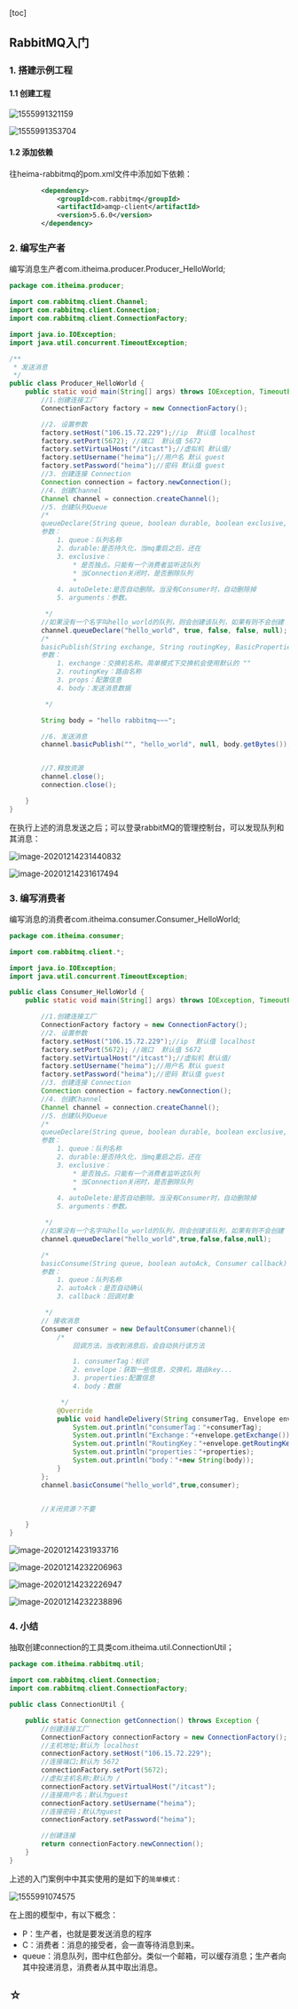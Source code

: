 [toc]

## RabbitMQ入门

### 1. 搭建示例工程

#### 1.1 创建工程

![1555991321159](assets/1558319510387.png)



![1555991353704](assets/1558319546688.png)

#### 1.2 添加依赖

往heima-rabbitmq的pom.xml文件中添加如下依赖：

```xml
        <dependency>
            <groupId>com.rabbitmq</groupId>
            <artifactId>amqp-client</artifactId>
            <version>5.6.0</version>
        </dependency>
```

### 2. 编写生产者

编写消息生产者com.itheima.producer.Producer_HelloWorld;

```java
package com.itheima.producer;

import com.rabbitmq.client.Channel;
import com.rabbitmq.client.Connection;
import com.rabbitmq.client.ConnectionFactory;

import java.io.IOException;
import java.util.concurrent.TimeoutException;

/**
 * 发送消息
 */
public class Producer_HelloWorld {
    public static void main(String[] args) throws IOException, TimeoutException {
        //1.创建连接工厂
        ConnectionFactory factory = new ConnectionFactory();

        //2. 设置参数
        factory.setHost("106.15.72.229");//ip  默认值 localhost
        factory.setPort(5672); //端口  默认值 5672
        factory.setVirtualHost("/itcast");//虚拟机 默认值/
        factory.setUsername("heima");//用户名 默认 guest
        factory.setPassword("heima");//密码 默认值 guest
        //3. 创建连接 Connection
        Connection connection = factory.newConnection();
        //4. 创建Channel
        Channel channel = connection.createChannel();
        //5. 创建队列Queue
        /*
        queueDeclare(String queue, boolean durable, boolean exclusive, boolean autoDelete, Map<String, Object> arguments)
        参数：
            1. queue：队列名称
            2. durable:是否持久化，当mq重启之后，还在
            3. exclusive：
                * 是否独占。只能有一个消费者监听这队列
                * 当Connection关闭时，是否删除队列
                *
            4. autoDelete:是否自动删除。当没有Consumer时，自动删除掉
            5. arguments：参数。

         */
        //如果没有一个名字叫hello_world的队列，则会创建该队列，如果有则不会创建
        channel.queueDeclare("hello_world", true, false, false, null);
        /*
        basicPublish(String exchange, String routingKey, BasicProperties props, byte[] body)
        参数：
            1. exchange：交换机名称。简单模式下交换机会使用默认的 ""
            2. routingKey：路由名称
            3. props：配置信息
            4. body：发送消息数据

         */

        String body = "hello rabbitmq~~~";

        //6. 发送消息
        channel.basicPublish("", "hello_world", null, body.getBytes());


        //7.释放资源
        channel.close();
        connection.close();

    }
}
```



在执行上述的消息发送之后；可以登录rabbitMQ的管理控制台，可以发现队列和其消息：

![image-20201214231440832](assets/image-20201214231440832.png)

![image-20201214231617494](assets/image-20201214231617494.png)

### 3. 编写消费者

编写消息的消费者com.itheima.consumer.Consumer_HelloWorld;

```java
package com.itheima.consumer;

import com.rabbitmq.client.*;

import java.io.IOException;
import java.util.concurrent.TimeoutException;

public class Consumer_HelloWorld {
    public static void main(String[] args) throws IOException, TimeoutException {

        //1.创建连接工厂
        ConnectionFactory factory = new ConnectionFactory();
        //2. 设置参数
        factory.setHost("106.15.72.229");//ip  默认值 localhost
        factory.setPort(5672); //端口  默认值 5672
        factory.setVirtualHost("/itcast");//虚拟机 默认值/
        factory.setUsername("heima");//用户名 默认 guest
        factory.setPassword("heima");//密码 默认值 guest
        //3. 创建连接 Connection
        Connection connection = factory.newConnection();
        //4. 创建Channel
        Channel channel = connection.createChannel();
        //5. 创建队列Queue
        /*
        queueDeclare(String queue, boolean durable, boolean exclusive, boolean autoDelete, Map<String, Object> arguments)
        参数：
            1. queue：队列名称
            2. durable:是否持久化，当mq重启之后，还在
            3. exclusive：
                * 是否独占。只能有一个消费者监听这队列
                * 当Connection关闭时，是否删除队列
                *
            4. autoDelete:是否自动删除。当没有Consumer时，自动删除掉
            5. arguments：参数。

         */
        //如果没有一个名字叫hello_world的队列，则会创建该队列，如果有则不会创建
        channel.queueDeclare("hello_world",true,false,false,null);

        /*
        basicConsume(String queue, boolean autoAck, Consumer callback)
        参数：
            1. queue：队列名称
            2. autoAck：是否自动确认
            3. callback：回调对象

         */
        // 接收消息
        Consumer consumer = new DefaultConsumer(channel){
            /*
                回调方法，当收到消息后，会自动执行该方法

                1. consumerTag：标识
                2. envelope：获取一些信息，交换机，路由key...
                3. properties:配置信息
                4. body：数据

             */
            @Override
            public void handleDelivery(String consumerTag, Envelope envelope, AMQP.BasicProperties properties, byte[] body) throws IOException {
                System.out.println("consumerTag："+consumerTag);
                System.out.println("Exchange："+envelope.getExchange());
                System.out.println("RoutingKey："+envelope.getRoutingKey());
                System.out.println("properties："+properties);
                System.out.println("body："+new String(body));
            }
        };
        channel.basicConsume("hello_world",true,consumer);


        //关闭资源？不要

    }
}
```

![image-20201214231933716](assets/image-20201214231933716.png)

![image-20201214232206963](assets/image-20201214232206963.png)

![image-20201214232226947](assets/image-20201214232226947.png)

![image-20201214232238896](assets/image-20201214232238896.png)

### 4. 小结

抽取创建connection的工具类com.itheima.util.ConnectionUtil；

```java
package com.itheima.rabbitmq.util;

import com.rabbitmq.client.Connection;
import com.rabbitmq.client.ConnectionFactory;

public class ConnectionUtil {

    public static Connection getConnection() throws Exception {
        //创建连接工厂
        ConnectionFactory connectionFactory = new ConnectionFactory();
        //主机地址;默认为 localhost
        connectionFactory.setHost("106.15.72.229");
        //连接端口;默认为 5672
        connectionFactory.setPort(5672);
        //虚拟主机名称;默认为 /
        connectionFactory.setVirtualHost("/itcast");
        //连接用户名；默认为guest
        connectionFactory.setUsername("heima");
        //连接密码；默认为guest
        connectionFactory.setPassword("heima");

        //创建连接
        return connectionFactory.newConnection();
    }
}
```

上述的入门案例中中其实使用的是如下的`简单模式：`

![1555991074575](assets/1555991074575.png)

在上图的模型中，有以下概念：

- P：生产者，也就是要发送消息的程序
- C：消费者：消息的接受者，会一直等待消息到来。
- queue：消息队列，图中红色部分。类似一个邮箱，可以缓存消息；生产者向其中投递消息，消费者从其中取出消息。

## ☆